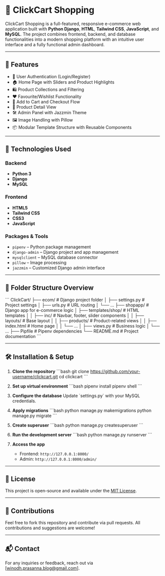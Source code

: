 # 🛒 ClickCart Shopping

ClickCart Shopping is a full-featured, responsive e-commerce web application built with **Python Django**, **HTML**, **Tailwind CSS**, **JavaScript**, and **MySQL**. The project combines frontend, backend, and database functionalities into a modern shopping platform with an intuitive user interface and a fully functional admin dashboard.

---

## 🚀 Features

- 🔐 User Authentication (Login/Register)
- 🏠 Home Page with Sliders and Product Highlights
- 🛍️ Product Collections and Filtering
- ❤️ Favourite/Wishlist Functionality
- 🛒 Add to Cart and Checkout Flow
- 📄 Product Detail View
- 🛠️ Admin Panel with Jazzmin Theme
- 🖼️ Image Handling with Pillow
- 📦 Modular Template Structure with Reusable Components

---

## 🧰 Technologies Used

### Backend
- **Python 3**
- **Django**
- **MySQL**

### Frontend
- **HTML5**
- **Tailwind CSS**
- **CSS3**
- **JavaScript**

### Packages & Tools
- `pipenv` – Python package management
- `django-admin` – Django project and app management
- `mysqlclient` – MySQL database connector
- `pillow` – Image processing
- `jazzmin` – Customized Django admin interface

---

## 📁 Folder Structure Overview

\`\`\`
ClickCart/
├── ecom/                 # Django project folder
│   ├── settings.py       # Project settings
│   ├── urls.py           # URL routing
│   └── ...
├── shopapp/              # Django app for e-commerce logic
│   ├── templates/shop/   # HTML templates
│   │   ├── inc/          # Navbar, footer, slider components
│   │   ├── layouts/      # Base layout
│   │   ├── products/     # Product-related views
│   │   ├── index.html    # Home page
│   │   └── ...
│   ├── views.py          # Business logic
│   └── ...
├── Pipfile               # Pipenv dependencies
└── README.md             # Project documentation
\`\`\`

---

## 🛠️ Installation & Setup

1. **Clone the repository**
   \`\`\`bash
   git clone https://github.com/your-username/clickcart.git
   cd clickcart
   \`\`\`

2. **Set up virtual environment**
   \`\`\`bash
   pipenv install
   pipenv shell
   \`\`\`

3. **Configure the database**
   Update \`settings.py\` with your MySQL credentials.

4. **Apply migrations**
   \`\`\`bash
   python manage.py makemigrations
   python manage.py migrate
   \`\`\`

5. **Create superuser**
   \`\`\`bash
   python manage.py createsuperuser
   \`\`\`

6. **Run the development server**
   \`\`\`bash
   python manage.py runserver
   \`\`\`

7. **Access the app**
   - Frontend: `http://127.0.0.1:8000/`
   - Admin: `http://127.0.0.1:8000/admin/`

---

## 📄 License

This project is open-source and available under the [MIT License](LICENSE).

---

## 🤝 Contributions

Feel free to fork this repository and contribute via pull requests. All contributions and suggestions are welcome!

---

## 📬 Contact

For any inquiries or feedback, reach out via [winodh.prasanna.blog@gmail.com].
